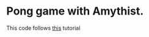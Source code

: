 # Pong game with Amythist.

This code follows [this](https://book.amethyst.rs/book/stable/pong-tutorial) tutorial